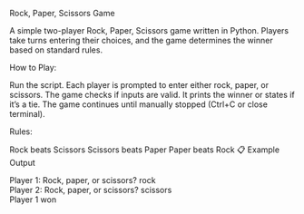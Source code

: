 Rock, Paper, Scissors Game

A simple two-player Rock, Paper, Scissors game written in Python. Players take turns entering their choices, and the game determines the winner based on standard rules.

How to Play:

Run the script.
Each player is prompted to enter either rock, paper, or scissors.
The game checks if inputs are valid.
It prints the winner or states if it’s a tie.
The game continues until manually stopped (Ctrl+C or close terminal).

Rules:

Rock beats Scissors
Scissors beats Paper
Paper beats Rock
📋 Example Output

Player 1: Rock, paper, or scissors? rock  
Player 2: Rock, paper, or scissors? scissors  
Player 1 won

